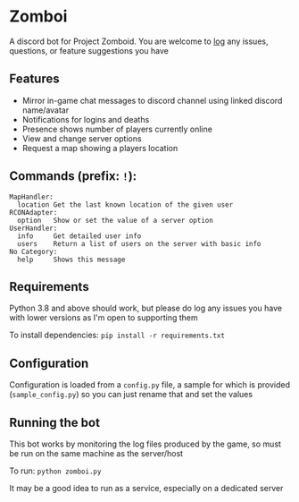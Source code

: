 # Zomboi

A discord bot for Project Zomboid. You are welcome to [log](https://github.com/JonnyPtn/zomboi/issues) any issues, questions, or feature suggestions you have

## Features
- Mirror in-game chat messages to discord channel using linked discord name/avatar
- Notifications for logins and deaths
- Presence shows number of players currently online
- View and change server options
- Request a map showing a players location

## Commands (prefix: `!`):
```
MapHandler:
  location Get the last known location of the given user
RCONAdapter:
  option   Show or set the value of a server option
UserHandler:
  info     Get detailed user info
  users    Return a list of users on the server with basic info
No Category:
  help     Shows this message
```

## Requirements
Python 3.8 and above should work, but please do log any issues you have with lower versions as I'm open to supporting them

To install dependencies:
`pip install -r requirements.txt`

## Configuration
Configuration is loaded from a `config.py` file, a sample for which is provided (`sample_config.py`) so you can just rename that and set the values

## Running the bot
This bot works by monitoring the log files produced by the game, so must be run on the same machine as the server/host

To run:
`python zomboi.py`

It may be a good idea to run as a service, especially on a dedicated server

